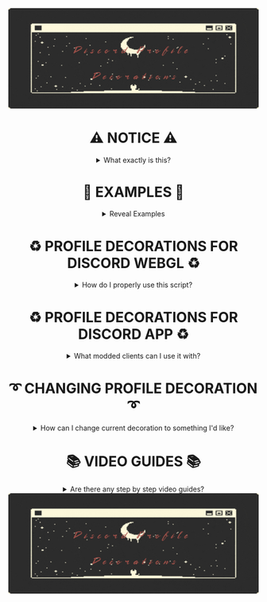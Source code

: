 <div align="center">

<img src="Source%20Images/icon.jpg">
 
 # ⚠ NOTICE ⚠
  
  <details><summary> What exactly is this? </summary>
    
𝘛𝘩𝘪𝘴 𝘳𝘦𝘱𝘰𝘴𝘪𝘵𝘰𝘳𝘺 𝘤𝘰𝘯𝘵𝘢𝘪𝘯𝘴 𝘢 𝘷𝘦𝘳𝘺 𝘴𝘪𝘮𝘱𝘭𝘦 𝘊𝘚𝘚 𝘚𝘯𝘪𝘱𝘱𝘦𝘵 𝘵𝘩𝘢𝘵 𝘢𝘭𝘭𝘰𝘸𝘴 𝘺𝘰𝘶 𝘵𝘰 𝘦𝘯𝘫𝘰𝘺
𝘥𝘪𝘴𝘤𝘰𝘳𝘥'𝘴 𝘱𝘳𝘰𝘧𝘪𝘭𝘦 𝘥𝘦𝘤𝘰𝘳𝘢𝘵𝘪𝘰𝘯𝘴 𝘸𝘪𝘵𝘩𝘰𝘶𝘵 𝘯𝘪𝘵𝘳𝘰.
    
📚 𝘗𝘭𝘦𝘢𝘴𝘦 𝘬𝘦𝘦𝘱 𝘪𝘯 𝘮𝘪𝘯𝘥 𝘵𝘩𝘢𝘵 𝘵𝘩𝘪𝘴 𝘮𝘪𝘨𝘩𝘵 𝘳𝘦𝘴𝘶𝘭𝘵 𝘪𝘯 𝘺𝘰𝘶𝘳 𝘢𝘤𝘤𝘰𝘶𝘯𝘵 𝘣𝘦𝘪𝘯𝘨 𝘵𝘦𝘳𝘮𝘪𝘯𝘢𝘵𝘦𝘥 𝘶𝘱𝘰𝘯 𝘳𝘦𝘱𝘰𝘳𝘵. 𝘠𝘰𝘶'𝘳𝘦 𝘢𝘨𝘳𝘦𝘦𝘪𝘯𝘨 𝘵𝘰 𝘵𝘢𝘬𝘦 𝘳𝘦𝘴𝘱𝘰𝘯𝘴𝘪𝘣𝘪𝘭𝘪𝘵𝘺 𝘧𝘰𝘳 𝘸𝘩𝘢𝘵𝘦𝘷𝘦𝘳 𝘩𝘢𝘱𝘱𝘦𝘯𝘴 𝘸𝘪𝘵𝘩 𝘺𝘰𝘶𝘳 𝘢𝘤𝘤𝘰𝘶𝘯𝘵 𝘸𝘩𝘪𝘭𝘦 𝘶𝘴𝘪𝘯𝘨 𝘵𝘩𝘪𝘴 𝘚𝘯𝘪𝘱𝘱𝘦𝘵.
    
    
   
  </details>


# 🔔 EXAMPLES 🔔

<details><summary> Reveal Examples </summary>


> **Added April 2023: "Autumnlike"**
> 
>  <img src="Source%20Images/example1.gif">

> **Added April 2023: "Frog"**
> 
>  <img src="Source%20Images/example2.gif">
  
> **Flowers**
>
> <img src="Source%20Images/example3.gif">

Click here to view all the [presets and available decorations](https://github.com/LowOnGravity/DiscordProfileDecorations/tree/main/Preview).

</details>

# ♻ PROFILE DECORATIONS FOR DISCORD WEBGL ♻

<details><summary> How do I properly use this script?</summary>

To use this modification for WebglCord you need one of those extensions:

> **[Tampermonkey](https://www.tampermonkey.net/)**
>
> **[Violentmonkey](https://violentmonkey.github.io/)**
>


After you've installed any of those extensions, install my script through [GreasyFork](https://greasyfork.org/scripts/457845-profile-decoration-script/code/Profile%20Decoration%20Script.user.js) and then simply head over to [discord.com](https://discord.com/channels/@me) to enjoy new visuals.

</details>





# ♻ PROFILE DECORATIONS FOR DISCORD APP ♻
<details><summary> What modded clients can I use it with? </summary>
To use this CSS snippet you need to install a modded client that contains a 𝗖𝘂𝘀𝘁𝗼𝗺 𝗖𝗦𝗦 𝗘𝗱𝗶𝘁𝗼𝗿 within it.

Example of such clients are:

> **[Vencord](https://github.com/Vendicated/Vencord)**
> 
> **[BetterDiscord](https://betterdiscord.app/)**
>
> **[OpenAsar](https://openasar.dev/)**

Simply head over to the CSS editor and paste **[this snippet](https://raw.githubusercontent.com/LowOnGravity/DiscordProfileDecorations/main/Script/CSS%20Snippet/snippet.css)** inside.


</details>



# ➰ CHANGING PROFILE DECORATION ➰

<details> 
<summary> How can I change current decoration to something I'd like?</summary>

In order to change your decoration head over to [Preview Page](https://github.com/LowOnGravity/DiscordProfileDecorations/tree/main/Preview) from which you can choose whichever decoration you'd only like. 

> <img src="Source%20Images/guide0.png">
> 
> Below each of these examples is a code snippet you need to copy.

Head Over to any sort of code editor like Visual Studio Code or even simple Notepad.

> <img src="Source%20Images/guide1.png">
> 
> Delete link that is between "quotes" and paste there a link to your chosen decoration.

> <img src="Source%20Images/guide2.png">
> 
> After pasting your decoration, save your snippet and put it into Google Extension or your CSS Editor inside discord client.


</details>

# 📚 VIDEO GUIDES 📚

<details><summary> Are there any step by step video guides? </summary>

> **[Obtaining Profile Decoration Link](https://youtu.be/EShWttIct4U)**
>
> 

</details>
  
  <img src="Source%20Images/icon.jpg">
  
</div>
